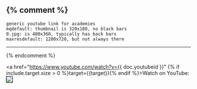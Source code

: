 {% comment %}
----------------------------------------------------
    generic youtube link for academies
    mqdefault: thumbnail is 320x180, no black bars
    0.jpg: is 480x360, typically has back bars
    maxresdefault: 1280x720, but not always there
----------------------------------------------------
{% endcomment %}

<a href="https://www.youtube.com/watch?v={{ doc.youtubeid }}" {% if include.target.size > 0 %}target={{target}}{% endif %}>Watch on YouTube:</br><img src="https://img.youtube.com/vi/{{ doc.youtubeid }}/mqdefault.jpg" style="border: 1px solid black;"/></a>